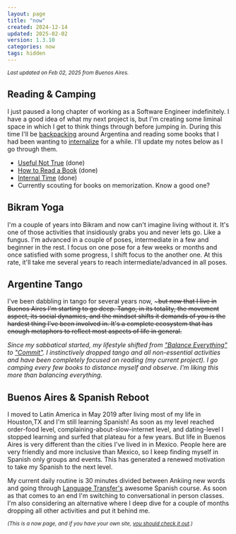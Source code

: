 ```yaml
---
layout: page
title: "now"
created: 2024-12-14
updated: 2025-02-02
version: 1.3.10
categories: now
tags: hidden
---
```

<script src="./oneko.js"></script>

<small>_Last updated on Feb 02, 2025 from Buenos Aires._</small>

## Reading & Camping

I just paused a long chapter of working as a Software Engineer indefinitely. I have a good idea of what my next project is, but I'm creating some liminal space in which I get to think things through before jumping in. During this time I'll be [backpacking](/camping-sierra-de-la-ventana.html) around Argentina and reading some books that I had been wanting to [internalize](/books/how-to-read-a-book) for a while. I'll update my notes below as I go through them.

- [Useful Not True](/books/useful-not-true) (done)
- [How to Read a Book](/books/how-to-read-a-book) (done)
- [Internal Time](/books/internal-time) (done)
- Currently scouting for books on memorization. Know a good one?

## Bikram Yoga

I'm a couple of years into Bikram and now can't imagine living without it. It's one of those activities that insidiously grabs you and never lets go. Like a fungus. I'm advanced in a couple of poses, intermediate in a few and beginner in the rest. I focus on one pose for a few weeks or months and once satisfied with some progress, I shift focus to the another one. At this rate, it'll take me several years to reach intermediate/advanced in all poses.

## Argentine Tango

I've been dabbling in tango for several years now, ~~~but now that I live in Buenos Aires I'm starting to go deep. Tango, in its totality, the movement aspect, its social dynamics, and the mindset shifts it demands of you is the hardest thing I've been involved in. It's a complete ecosystem that has enough metaphors to reflect most aspects of life in general.~~

_Since my sabbatical started, my lifestyle shifted from ["Balance Everything"](https://sive.rs/htl27) to ["Commit"](https://sive.rs/htl02). I instinctively dropped tango and all non-essential activities and have been completely focused on reading (my current project). I go camping every few books to distance myself and observe. I'm liking this more than balancing everything._

## Buenos Aires & Spanish Reboot

I moved to Latin America in May 2019 after living most of my life in Houston,TX and I'm still learning Spanish! As soon as my level reached order-food level, complaining-about-slow-internet level, and dating-level I stopped learning and surfed that plateau for a few years. But life in Buenos Aires is very different than the cities I've lived in in Mexico. People here are very friendly and more inclusive than Mexico, so I keep finding myself in Spanish only groups and events. This has generated a renewed motivation to take my Spanish to the next level.

My current daily routine is 30 minutes divided between Ankiing new words and going through [Language Transfer's](https://www.languagetransfer.org/) awesome Spanish course. As soon as that comes to an end I'm switching to conversational in person classes. I'm also considering an alternative where I deep dive for a couple of months dropping all other activities and put it behind me.

<small>_(This is a now page, and if you have your own site, [you should check it out](https://nownownow.com/about).)_</small>
